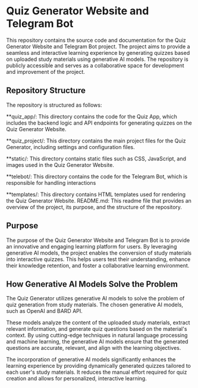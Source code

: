 # Quiz Generator Website and Telegram Bot
This repository contains the source code and documentation for the Quiz Generator Website and Telegram Bot project. The project aims to provide a seamless and interactive learning experience by generating quizzes based on uploaded study materials using generative AI models. The repository is publicly accessible and serves as a collaborative space for development and improvement of the project.

## Repository Structure
The repository is structured as follows:

**quiz_app/: This directory contains the code for the Quiz App, which includes the backend logic and API endpoints for generating quizzes on the Quiz Generator Website.

**quiz_project/: This directory contains the main project files for the Quiz Generator, including settings and configuration files.

**static/: This directory contains static files such as CSS, JavaScript, and images used in the Quiz Generator Website.

**telebot/: This directory contains the code for the Telegram Bot, which is responsible for handling interactions

**templates/: This directory contains HTML templates used for rendering the Quiz Generator Website.
README.md: This readme file that provides an overview of the project, its purpose, and the structure of the repository.

## Purpose
The purpose of the Quiz Generator Website and Telegram Bot is to provide an innovative and engaging learning platform for users. By leveraging generative AI models, the project enables the conversion of study materials into interactive quizzes. This helps users test their understanding, enhance their knowledge retention, and foster a collaborative learning environment.

## How Generative AI Models Solve the Problem
The Quiz Generator utilizes generative AI models to solve the problem of quiz generation from study materials. The chosen generative AI models, such as OpenAI and BARD API.

These models analyze the content of the uploaded study materials, extract relevant information, and generate quiz questions based on the material's context. By using cutting-edge techniques in natural language processing and machine learning, the generative AI models ensure that the generated questions are accurate, relevant, and align with the learning objectives.

The incorporation of generative AI models significantly enhances the learning experience by providing dynamically generated quizzes tailored to each user's study materials. It reduces the manual effort required for quiz creation and allows for personalized, interactive learning.

